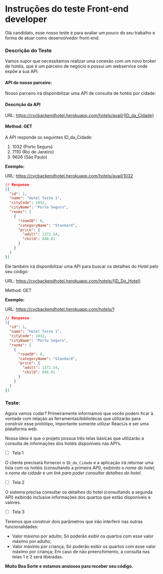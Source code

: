 # Instruções do teste Front-end developer

Olá candidato, esse nosso teste é para avaliar um pouco do seu trabalho e forma de atuar como desenvolvedor front-end.

### Descrição do Teste

Vamos supor que necessitamos realizar uma conexão com um novo broker de hotéis, que é um parceiro de negócio e possui um webservice onde expõe a sua API.

#### API do nosso parceiro:

Nosso parceiro irá disponibilizar uma API de consulta de hotéis por cidade:

#### Descrição da API

URL: https://cvcbackendhotel.herokuapp.com/hotels/avail/{ID_da_Cidade}

#### Method: GET

A API responde os seguintes ID_da_Cidade:

1.	1032 (Porto Seguro)
2.	7110 (Rio de Janeiro)
3.	9626 (São Paulo)

**Exemplo:**

URL: https://cvcbackendhotel.herokuapp.com/hotels/avail/1032

```json
// Response
[{
  "id": 1,
  "name": "Hotel Teste 1",
  "cityCode": 1032,
  "cityName": "Porto Seguro",
  "rooms": [
    {
      "roomID": 0,
      "categoryName": "Standard",
      "price": {
        "adult": 1372.54,
        "child": 848.61
      }
    }
  ]
}]
```

Ele também irá disponibilizar uma API para buscar os detalhes do Hotel pelo seu código:

URL: https://cvcbackendhotel.herokuapp.com/hotels/{ID_Do_Hotel}

Method: GET

**Exemplo:**

URL: https://cvcbackendhotel.herokuapp.com/hotels/1

```json
// Response
[{
  "id": 1,
  "name": "Hotel Teste 1",
  "cityCode": 1032,
  "cityName": "Porto Seguro",
  "rooms": [
    {
      "roomID": 0,
      "categoryName": "Standard",
      "price": {
        "adult": 1372.54,
        "child": 848.61
      }
    }
  ]
}]
```

### Teste:

Agora vamos codar? Primeiramente informamos que vocês podem ficar à vontade com relação as ferramentas/bibliotecas que utilizarão para construir esse protótipo, importante somente utilizar ReactJs e ser uma plataforma web.

Nossa ideia é que o projeto possua três telas básicas que utilizarão a consulta de informações dos hotéis disponíveis nas API’s.

- [ ] Tela 1

O cliente precisará fornecer o `ID_da_Cidade` e a aplicação irá retornar uma lista com os hotéis (consultando a primeira API), exibindo o *nome do hotel*, o *nome da cidade* e um *link para poder consultar detalhes do hotel*. 

- [ ] Tela 2

O sistema precisa consultar os detalhes do hotel (consultando a segunda API) exibindo inclusive informações dos quartos que estão disponíveis e valores.

- [ ] Tela 3

Teremos que construir dois parâmetros que irão interferir nas outras funcionalidades:
- Valor máximo por adulto; Só poderão exibir os quartos com esse valor máximo por adulto;
- Valor máximo por criança; Só poderão exibir os quartos com esse valor máximo por criança;
Em caso de não preenchimento, a consulta nas telas 1 e 2 será liberadas.

**Muito Boa Sorte e estamos ansiosos para receber seu código.**